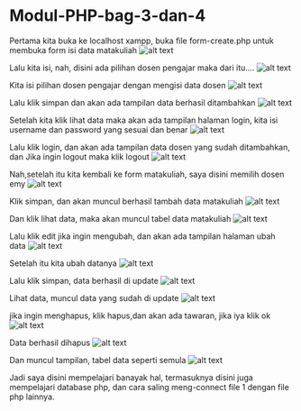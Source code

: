 # Modul-PHP-bag-3-dan-4
Pertama kita buka ke localhost xampp, buka file form-create.php untuk membuka form isi data matakuliah
![alt text](https://github.com/Rahmawatiasysyifaputri/Modul-PHP-bag-3-dan-4/blob/master/ss%20tampilan%20table%20tambah%20data%20matkul,%20form-create%20php.PNG?raw=true)

Lalu kita isi, nah, disini ada pilihan dosen pengajar maka dari itu....
![alt text](https://github.com/Rahmawatiasysyifaputri/Modul-PHP-bag-3-dan-4/blob/master/kita%20isi%20kecuali%20pilihan%20dosen%20pengajar%20terlebih%20dahulu,%20caranya,.PNG?raw=true)

Kita isi pilihan dosen pengajar dengan mengisi data dosen
![alt text](https://github.com/Rahmawatiasysyifaputri/Modul-PHP-bag-3-dan-4/blob/master/tambah%20data%20dosen%20emy.PNG?raw=true)

Lalu klik simpan dan akan ada tampilan data berhasil ditambahkan
![alt text](https://github.com/Rahmawatiasysyifaputri/Modul-PHP-bag-3-dan-4/blob/master/data%20nama%20dosen%20berhasil%20ditambahkan.PNG?raw=true)

Setelah kita klik lihat data maka akan ada tampilan halaman login, kita isi username dan password yang sesuai dan benar
![alt text](https://github.com/Rahmawatiasysyifaputri/Modul-PHP-bag-3-dan-4/blob/master/tampilan%20hal%20login.PNG?raw=true)

Lalu klik login, dan akan ada tampilan data dosen yang sudah ditambahkan, dan Jika ingin logout maka klik logout
![alt text](https://github.com/Rahmawatiasysyifaputri/Modul-PHP-bag-3-dan-4/blob/master/tampilan%20data%20dosen%20setelah%20Login.PNG?raw=true)

Nah,setelah itu kita kembali ke form matakuliah, saya disini memilih dosen emy
![alt text](https://github.com/Rahmawatiasysyifaputri/Modul-PHP-bag-3-dan-4/blob/master/pilih%20emy%20istiqomah.PNG?raw=true)

Klik simpan, dan akan muncul berhasil tambah data matakuliah
![alt text](https://github.com/Rahmawatiasysyifaputri/Modul-PHP-bag-3-dan-4/blob/master/berhasil%20tambah%20data%20matkul.PNG?raw=true)

Dan klik lihat data, maka akan muncul tabel data matakuliah
![alt text](https://github.com/Rahmawatiasysyifaputri/Modul-PHP-bag-3-dan-4/blob/master/Tampilan%20isis%20data%20matkul%20berhasil%20ditambahkan,%20read%20php.PNG?raw=true)

Lalu klik edit jika ingin mengubah, dan akan ada tampilan halaman ubah data
![alt text](https://github.com/Rahmawatiasysyifaputri/Modul-PHP-bag-3-dan-4/blob/master/edit%20emy%20istiqomah.PNG?raw=true)

Setelah itu kita ubah datanya
![alt text](https://github.com/Rahmawatiasysyifaputri/Modul-PHP-bag-3-dan-4/blob/master/di%20update%20irham%20sebelumnya%20emy.PNG?raw=true)

Lalu klik simpan, data berhasil di update
![alt text](https://github.com/Rahmawatiasysyifaputri/Modul-PHP-bag-3-dan-4/blob/master/berhasil%20update.PNG?raw=true)

Lihat data, muncul data yang sudah di update
![alt text](https://github.com/Rahmawatiasysyifaputri/Modul-PHP-bag-3-dan-4/blob/master/tampilan%20setelah%20update%20irham.PNG?raw=true)

jika ingin menghapus, klik hapus,dan akan ada tawaran, jika iya klik ok
![alt text](https://github.com/Rahmawatiasysyifaputri/Modul-PHP-bag-3-dan-4/blob/master/tawaran%20hapus.PNG?raw=true)

Data berhasil dihapus
![alt text](https://github.com/Rahmawatiasysyifaputri/Modul-PHP-bag-3-dan-4/blob/master/berhasil%20hapus%20data.PNG?raw=true)

Dan muncul tampilan, tabel data seperti semula
![alt text](https://github.com/Rahmawatiasysyifaputri/Modul-PHP-bag-3-dan-4/blob/master/setelah%20hapus%20datamatkul.PNG?raw=true)


Jadi saya disini mempelajari banayak hal, termasuknya disini juga mempelajari database php, dan cara saling meng-connect file 1 dengan file php lainnya.
